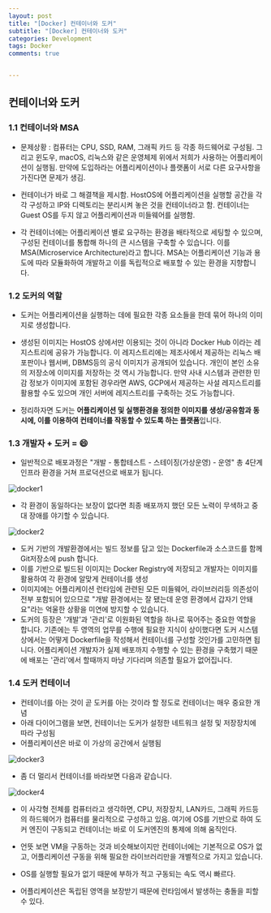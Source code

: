 ```yaml
---
layout: post
title: "[Docker] 컨테이너와 도커"
subtitle: "[Docker] 컨테이너와 도커"
categories: Development
tags: Docker
comments: true


---
```


## 컨테이너와 도커

### 1.1 컨테이너와 MSA
- 문제상황 : 컴퓨터는 CPU, SSD, RAM, 그래픽 카드 등 각종 하드웨어로 구성됨. 그리고 윈도우, macOS, 리눅스와 같은 운영체제 위에서 저희가 사용하는 어플리케이션이 실행됨. 만약에 도입하라는 어플리케이션이나 플랫폼이 서로 다른 요구사항을 가진다면 문제가 생김. 

- 컨테이너가 바로 그 해결책을 제시함. HostOS에 어플리케이션을 실행할 공간을 각각 구성하고 IP와 디렉토리는 분리시켜 놓은 것을 컨테이너라고 함. 컨테이너는 Guest OS를 두지 않고 어플리케이션과 미들웨어를 실행함. 

- 각 컨테이너에는 어플리케이션 별로 요구하는 환경을 배타적으로 세팅할 수 있으며, 구성된 컨테이너를 통합해 하나의 큰 시스템을 구축할 수 있습니다. 이를 MSA(Microservice Architecture)라고 합니다. MSA는 어플리케이션 기능과 용도에 따라 모듈화하여 개발하고 이를 독립적으로 배포할 수 있는 환경을 지향합니다. 


### 1.2 도커의 역할

- 도커는 어플리케이션을 실행하는 데에 필요한 각종 요소들을 한데 묶어 하나의 이미지로 생성합니다. 
- 생성된 이미지는 HostOS 상에서만 이용되는 것이 아니라 Docker Hub 이라는 레지스트리에 공유가 가능합니다. 이 레지스트리에는 제조사에서 제공하는 리눅스 배포판이나 웹서버, DBMS등의 공식 이미지가 공개되어 있습니다. 개인이 본인 소유의 저장소에 이미지를 저장하는 것 역시 가능합니다. 만약 사내 시스템과 관련한 민감 정보가 이미지에 포함된 경우라면 AWS, GCP에서 제공하는 사설 레지스트리를 활용할 수도 있으며 개인 서버에 레지스트리를 구축하는 것도 가능합니다. 

- 정리하자면 도커는 **어플리케이션 및 실행환경을 정의한 이미지를 생성/공유함과 동시에, 이를 이용하여 컨테이너를 작동할 수 있도록 하는 플랫폼**입니다. 

### 1.3 개발자 + 도커 = 😄

- 일반적으로 배포과정은 "개발 - 통합테스트 - 스테이징(가상운영) - 운영" 총 4단계 인프라 환경을 거쳐 프로덕션으로 배포가 됩니다.

![docker1](https://yunsikus.github.io/assets/img/post_img/docker1.jpg) 

- 각 환경이 동일하다는 보장이 없다면 최종 배포까지 했던 모든 노력이 무색하고 중대 장애를 야기할 수 있습니다. 

![docker2](https://yunsikus.github.io/assets/img/post_img/docker2.jpg) 

- 도커 기반의 개발환경에서는 빌드 정보를 담고 있는 Dockerfile과 소스코드를 함께 Git저장소에 push 합니다. 
- 이를 기반으로 빌드된 이미지는 Docker Registry에 저장되고 개발자는 이미지를 활용하여 각 환경에 알맞게 컨테이너를 생성
- 이미지에는 어플리케이션 런타임에 관련된 모든 미들웨어, 라이브러리등 의존성이 전부 포함되어 있으므로 "개발 환경에서는 잘 됐는데 운영 환경에서 갑자기 안돼요"라는 억울한 상황을 미연에 방지할 수 있습니다. 
- 도커의 등장은 '개발'과 '관리'로 이원화된 역할을 하나로 묶어주는 중요한 역할을 합니다. 기존에는 두 영역의 업무를 수행에 필요한 지식이 상이했다면 도커 시스템 상에서는 어떻게 Dockerfile을 작성해서 컨테이너를 구성할 것인가를 고민하면 됩니다. 어플리케이션 개발자가 실제 배포까지 수행할 수 있는 환경을 구축했기 때문에 배포는 '관리'에서 할때까지 마냥 기다리며 의존할 필요가 없어집니다. 


### 1.4 도커 컨테이너

- 컨테이너를 아는 것이 곧 도커를 아는 것이라 할 정도로 컨테이너는 매우 중요한 개념
- 아래 다이어그램을 보면, 컨테이너는 도커가 설정한 네트워크 설정 및 저장장치에 따라 구성됨
- 어플리케이션은 바로 이 가상의 공간에서 실행됨

![docker3](https://yunsikus.github.io/assets/img/post_img/docker3.jpg) 

- 좀 더 멀리서 컨테이너를 바라보면 다음과 같습니다. 

![docker4](https://yunsikus.github.io/assets/img/post_img/docker4.jpg) 

- 이 사각형 전체를 컴퓨터라고 생각하면, CPU, 저장장치, LAN카드, 그래픽 카드등의 하드웨어가 컴퓨터를 물리적으로 구성하고 있음. 여기에 OS를 기반으로 하여 도커 엔진이 구동되고 컨테이너는 바로 이 도커엔진의 통제에 의해 움직인다. 


- 언뜻 보면 VM을 구동하는 것과 비슷해보이지만 컨테이너에는 기본적으로 OS가 없고, 어플리케이션 구동을 위해 필요한 라이브러리만을 개별적으로 가지고 있습니다. 
- OS를 실행할 필요가 없기 때문에 부하가 적고 구동되는 속도 역시 빠르다. 
- 어플리케이션은 독립된 영역을 보장받기 때문에 런타임에서 발생하는 충돌을 피할 수 있다. 


